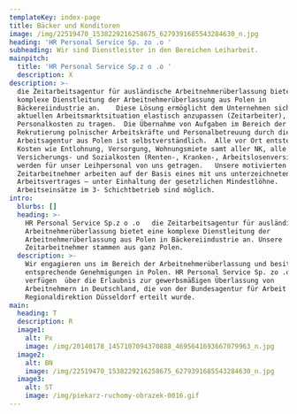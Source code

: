 ```yaml
---
templateKey: index-page
title: Bäcker und Konditoren
image: /img/22519470_1538229216258675_6279391685543284630_n.jpg
heading: 'HR Personal Service Sp. zo .o '
subheading: Wir sind Dienstleister in den Bereichen Leiharbeit.
mainpitch:
  title: 'HR Personal Service Sp.z o .o '
  description: X
description: >-
  die Zeitarbeitsagentur für ausländische Arbeitnehmerüberlassung bietet eine
  komplexe Dienstleitung der Arbeitnehmerüberlassung aus Polen in
  Bäckereiindustrie an.    Diese Lösung ermöglicht dem Unternehmen sich der
  aktuellen Arbeitsmarktsituation elastisch anzupassen (Zeitarbeiter), ohne
  Personalkosten zu tragen.  Die Übernahme von Aufgaben im Bereich der
  Rekrutierung polnischer Arbeitskräfte und Personalbetreuung durch die
  Arbeitsagentur aus Polen ist selbstverständlich.  Alle vor Ort entstehenden
  Kosten wie Entlohnung, Versorgung, Wohnungsmiete samt aller NK, alle Lohn-,
  Versicherungs- und Sozialkosten (Renten-, Kranken-, Arbeitslosenversicherung)
  werden für unser Leihpersonal von uns getragen.   Unsere motivierten
  Zeitarbeitnehmer arbeiten auf der Basis eines mit uns unterzeichneten
  Arbeitsvertrages – unter Einhaltung der gesetzlichen Mindestlöhne.
  Arbeitseinsätze im 3- Schichtbetrieb sind möglich.
intro:
  blurbs: []
  heading: >-
    HR Personal Service Sp.z o .o   die Zeitarbeitsagentur für ausländische
    Arbeitnehmerüberlassung bietet eine komplexe Dienstleitung der
    Arbeitnehmerüberlassung aus Polen in Bäckereiindustrie an. Unsere
    Zeitarbeitnehmer stammen aus ganz Polen.
  description: >-
    Wir engagieren uns im Bereich der Arbeitnehmerüberlassung und besitzen
    entsprechende Genehmigungen in Polen. HR Personal Service Sp. zo .o 
    verfügen  über die Erlaubnis zur gewerbsmäßigen Überlassung von
    Arbeitnehmern in Deutschland, die von der Bundesagentur für Arbeit -
    Regionaldirektion Düsseldorf erteilt wurde.
main:
  heading: T
  description: R
  image1:
    alt: Px
    image: /img/20140178_1457107094370888_4695641693667079963_n.jpg
  image2:
    alt: BN
    image: /img/22519470_1538229216258675_6279391685543284630_n.jpg
  image3:
    alt: ST
    image: /img/piekarz-ruchomy-obrazek-0016.gif
---
```


